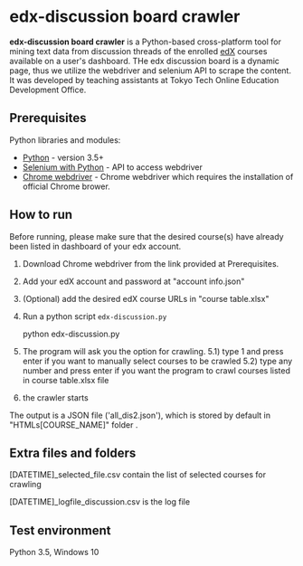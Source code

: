 # edx-discussion board crawler

**edx-discussion board crawler** is a Python-based cross-platform tool for mining text data from discussion threads of the enrolled [edX](www.edx.org) courses available on a user's dashboard. THe edx discussion board is a dynamic page, thus we utilize the webdriver and selenium API to scrape the content. It was developed by teaching assistants at Tokyo Tech Online Education Development Office.

## Prerequisites
Python libraries and modules:

* [Python](https://www.python.org/downloads/) - version 3.5+
* [Selenium with Python](https://selenium-python.readthedocs.io/) - API to access webdriver
* [Chrome webdriver](http://chromedriver.chromium.org/downloads) - Chrome webdriver which requires the installation of official Chrome brower.  
## How to run
Before running, please make sure that the desired course(s) have already been listed in dashboard of your edx account.  
1) Download Chrome webdriver from the link provided at Prerequisites.
2) Add your edX account and password at "account info.json"
3) (Optional) add the desired edX course URLs in "course table.xlsx" 
4) Run a python script `edx-discussion.py` 

	python edx-discussion.py 

5) The program will ask you the option for crawling.
5.1) type 1 and press enter if you want to manually select courses to be crawled
5.2) type any number and press enter if you want the program to crawl courses listed in course table.xlsx file
6) the crawler starts
	
The output is a JSON file ('all_dis2.json'), which is stored by default in "HTMLs\[COURSE_NAME]" folder .


## Extra files and folders
[DATETIME]_selected_file.csv contain the list of selected courses for crawling 

[DATETIME]_logfile_discussion.csv is the log file

## Test environment
Python 3.5, Windows 10
